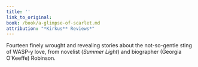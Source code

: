 ```yaml
---
title: ''
link_to_original:
book: /book/a-glimpse-of-scarlet.md
attribution: "*Kirkus** Reviews*"
---
```

Fourteen finely wrought and revealing stories about the not-so-gentle sting of WASP-y love, from novelist (*Summer Light*) and biographer (Georgia O’Keeffe) Robinson.

